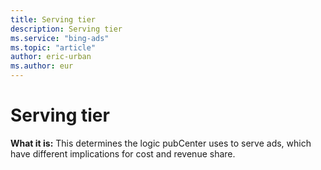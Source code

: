 ```yaml
---
title: Serving tier
description: Serving tier
ms.service: "bing-ads"
ms.topic: "article"
author: eric-urban
ms.author: eur
---
```


# Serving tier

**What it is:** This determines the logic pubCenter uses to serve ads, which have different implications for cost and revenue share.


